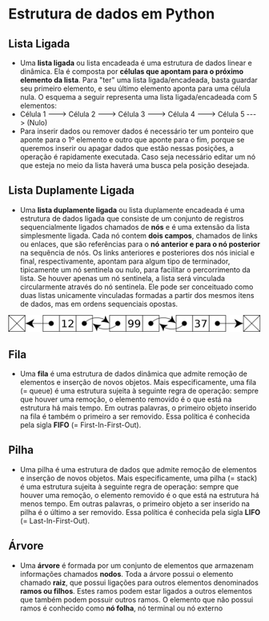 # Estrutura de dados em Python
## Lista Ligada
* Uma **lista ligada** ou lista encadeada é uma estrutura de dados linear e dinâmica. Ela é composta por **células que apontam para o próximo elemento da lista**. Para "ter" uma lista ligada/encadeada, basta guardar seu primeiro elemento, e seu último elemento aponta para uma célula nula. O esquema a seguir representa uma lista ligada/encadeada com 5 elementos:
* Célula 1 ---> Célula 2 ---> Célula 3 ---> Célula 4 ---> Célula 5 ---> (Nulo)
* Para inserir dados ou remover dados é necessário ter um ponteiro que aponte para o 1º elemento e outro que aponte para o fim, porque se queremos inserir ou apagar dados que estão nessas posições, a operação é rapidamente executada. Caso seja necessário editar um nó que esteja no meio da lista haverá uma busca pela posição desejada.
## Lista Duplamente Ligada
* Uma **lista duplamente ligada** ou lista duplamente encadeada é uma estrutura de dados ligada que consiste de um conjunto de registros sequencialmente ligados chamados de **nós** e é uma extensão da lista simplesmente ligada. Cada nó contem **dois campos**, chamados de links ou enlaces, que são referências para o **nó anterior e para o nó posterior** na sequência de nós. Os links anteriores e posteriores dos nós inicial e final, respectivamente, apontam para algum tipo de terminador, tipicamente um nó sentinela ou nulo, para facilitar o percorrimento da lista. Se houver apenas um nó sentinela, a lista será vinculada circularmente através do nó sentinela. Ele pode ser conceituado como duas listas unicamente vinculadas formadas a partir dos mesmos itens de dados, mas em ordens sequenciais opostas.


![](https://github.com/DarlanNoetzold/Estrutura_de_Dados/blob/main/ldl.png)

## Fila
* Uma **fila** é uma estrutura de dados dinâmica que admite remoção de elementos e inserção de novos objetos.  Mais especificamente, uma  fila  (= queue)  é uma estrutura sujeita à seguinte regra de operação:  sempre que houver uma remoção, o elemento removido é o que está na estrutura há mais tempo. Em outras palavras, o primeiro objeto inserido na fila é também o primeiro a ser removido. Essa política é conhecida pela sigla **FIFO** (= First-In-First-Out).
## Pilha
* Uma pilha é uma estrutura de dados que admite remoção de elementos e inserção de novos objetos.  Mais especificamente, uma  pilha (= stack)  é uma estrutura sujeita à seguinte regra de operação:  sempre que houver uma remoção, o elemento removido é o que está na estrutura há menos tempo. Em outras palavras, o primeiro objeto a ser inserido na pilha é o último a ser removido. Essa política é conhecida pela sigla **LIFO** (= Last-In-First-Out).
## Árvore
* Uma **árvore** é formada por um conjunto de elementos que armazenam informações chamados **nodos**. Toda a árvore possui o elemento chamado **raiz**, que possui ligações para outros elementos denominados **ramos ou filhos**. Estes ramos podem estar ligados a outros elementos que também podem possuir outros ramos. O elemento que não possui ramos é conhecido como **nó folha**, nó terminal ou nó externo
